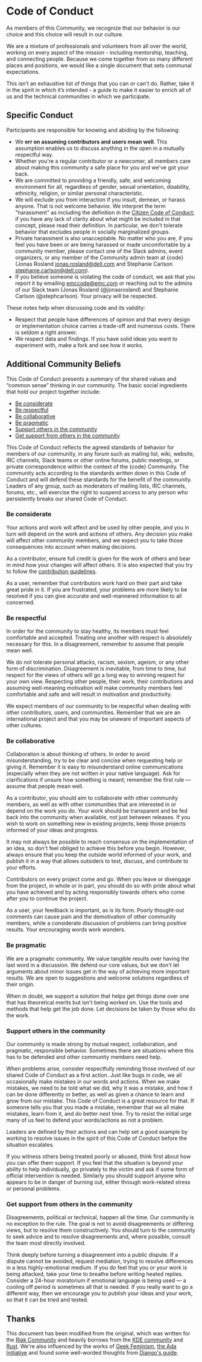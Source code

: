 # Code of Conduct

As members of this Community, we recognize that our behavior is our choice and this choice will result in our culture.

We are a mixture of professionals and volunteers from all over the world, working on every aspect of the mission - including mentorship, teaching, and connecting people. Because we come together from so many different places and positions, we would like a single document that sets communal expectations.

This isn’t an exhaustive list of things that you can or can't do. Rather, take it in the spirit in which it’s intended - a guide to make it easier to enrich all of us and the technical communities in which we participate.


## Specific Conduct

Participants are responsible for knowing and abiding by the following:

* We **err on assuming contributors and users mean well**. This assumption enables us to discuss anything in the open in a mutually respectful way.
* Whether you're a regular contributor or a newcomer, all members care about making this community a safe place for you and we've got your back.
* We are committed to providing a friendly, safe, and welcoming environment for all, regardless of gender, sexual orientation, disability, ethnicity, religion, or similar personal characteristic.
* We will exclude you from interaction if you insult, demean, or harass anyone. That is not welcome behavior. We interpret the term "harassment" as including the definition in the [Citizen Code of Conduct](http://citizencodeofconduct.org/); if you have any lack of clarity about what might be included in that concept, please read their definition. In particular, we don't tolerate behavior that excludes people in socially marginalized groups.
* Private harassment is also unacceptable. No matter who you are, if you feel you have been or are being harassed or made uncomfortable by a community member, please contact one of the Slack admins, event organizers, or any member of the Community admin team at {code} (Jonas Rosland [jonas.rosland@dell.com](mailto:jonas.rosland@dell.com) and Stephanie Carlson [stephanie.carlson@dell.com](mailto:stephanie.carlson@dell.com)).
* If you believe someone is violating the code of conduct, we ask that you report it by emailing [emccode@emc.com](mailto:emccode@emc.com) or reaching out to the admins of our Slack team (Jonas Rosland (@jonasrosland) and Stephanie Carlson (@stephcarlson). Your privacy will be respected.

These notes help when discussing code and its validity:

* Respect that people have differences of opinion and that every design or implementation choice carries a trade-off and numerous costs. There is seldom a right answer.
* We respect data and findings. If you have solid ideas you want to experiment with, make a fork and see how it works.

## Additional Community Beliefs

This Code of Conduct presents a summary of the shared values and “common sense” thinking in our community. The basic social ingredients that hold our project together include:

* [Be considerate](#be-considerate)
* [Be respectful](#be-respectful)
* [Be collaborative](#be-collaborative)
* [Be pragmatic](#be-pragmatic)
* [Support others in the community](#support-others-in-the-community)
* [Get support from others in the community](#get-support-from-others-in-the-community)

This Code of Conduct reflects the agreed standards of behavior for members of our community, in any forum such as mailing list, wiki, website, IRC channels, Slack teams or other online forums, public meetings, or private correspondence within the context of the {code} Community. The community acts according to the standards written down in this Code of Conduct and will defend these standards for the benefit of the community. Leaders of any group, such as moderators of mailing lists, IRC channels, forums, etc., will exercise the right to suspend access to any person who persistently breaks our shared Code of Conduct.

### Be considerate

Your actions and work will affect and be used by other people, and you in turn will depend on the work and actions of others. Any decision you make will affect other community members, and we expect you to take those consequences into account when making decisions.

As a contributor, ensure full credit is given for the work of others and bear in mind how your changes will affect others. It is also expected that you try to follow the [contribution guidelines](https://github.com/codedellemc/codedellemc.github.io/wiki/How-to-contribute-to-EMC-%7Bcode%7D-and-add-your-project).

As a user, remember that contributors work hard on their part and take great pride in it. If you are frustrated, your problems are more likely to be resolved if you can give accurate and well-mannered information to all concerned.

### Be respectful

In order for the community to stay healthy, its members must feel comfortable and accepted. Treating one another with respect is absolutely necessary for this. In a disagreement, remember to assume that people mean well.

We do not tolerate personal attacks, racism, sexism, ageism, or any other form of discrimination. Disagreement is inevitable, from time to time, but respect for the views of others will go a long way to winning respect for your own view. Respecting other people, their work, their contributions and assuming well-meaning motivation will make community members feel comfortable and safe and will result in motivation and productivity.

We expect members of our community to be respectful when dealing with other contributors, users, and communities. Remember that we are an international project and that you may be unaware of important aspects of other cultures.

### Be collaborative

Collaboration is about thinking of others. In order to avoid misunderstanding, try to be clear and concise when requesting help or giving it. Remember it is easy to misunderstand online communications (especially when they are not written in your native language). Ask for clarifications if unsure how something is meant; remember the first rule — assume that people mean well.

As a contributor, you should aim to collaborate with other community members, as well as with other communities that are interested in or depend on the work you do. Your work should be transparent and be fed back into the community when available, not just between releases. If you wish to work on something new in existing projects, keep those projects informed of your ideas and progress.

It may not always be possible to reach consensus on the implementation of an idea, so don't feel obliged to achieve this before you begin. However, always ensure that you keep the outside world informed of your work, and publish it in a way that allows outsiders to test, discuss, and contribute to your efforts.

Contributors on every project come and go. When you leave or disengage from the project, in whole or in part, you should do so with pride about what you have achieved and by acting responsibly towards others who come after you to continue the project.

As a user, your feedback is important, as is its form. Poorly thought-out comments can cause pain and the demotivation of other community members, while a considerate discussion of problems can bring positive results. Your encouraging words work wonders.

### Be pragmatic

We are a pragmatic community. We value tangible results over having the last word in a discussion. We defend our core values, but we don't let arguments about minor issues get in the way of achieving more important results. We are open to suggestions and welcome solutions regardless of their origin.

When in doubt, we support a solution that helps get things done over one that has theoretical merits but isn't being worked on. Use the tools and methods that help get the job done. Let decisions be taken by those who do the work.

### Support others in the community

Our community is made strong by mutual respect, collaboration, and pragmatic, responsible behavior. Sometimes there are situations where this has to be defended and other community members need help.

When problems arise, consider respectfully reminding those involved of our shared Code of Conduct as a first action. Just like bugs in code, we all occasionally make mistakes in our words and actions. When we make mistakes, we need to be told what we did, why it was a mistake, and how it can be done differently or better, as well as given a chance to learn and grow from our mistake. This Code of Conduct is a great resource for that. If someone tells you that you made a mistake, remember that we all make mistakes, learn from it, and do better next time. Try to resist the initial urge many of us feel to defend your words/actions as not a problem.

Leaders are defined by their actions and can help set a good example by working to resolve issues in the spirit of this Code of Conduct before the situation escalates.

If you witness others being treated poorly or abused, think first about how you can offer them support. If you feel that the situation is beyond your ability to help individually, go privately to the victim and ask if some form of official intervention is needed. Similarly you should support anyone who appears to be in danger of burning out, either through work-related stress or personal problems.


### Get support from others in the community

Disagreements, political or technical, happen all the time. Our community is no exception to the rule. The goal is not to avoid disagreements or differing views, but to resolve them constructively. You should turn to the community to seek advice and to resolve disagreements and, where possible, consult the team most directly involved.

Think deeply before turning a disagreement into a public dispute. If a dispute cannot be avoided, request mediation, trying to resolve differences in a less highly-emotional medium. If you do feel that you or your work is being attacked, take your time to breathe before writing heated replies. Consider a 24-hour moratorium if emotional language is being used — a cooling off period is sometimes all that is needed. If you really want to go a different way, then we encourage you to publish your ideas and your work, so that it can be tried and tested.


## Thanks

This document has been modified from the original, which was written for the [Riak Community](https://github.com/basho-labs/the-riak-community) and heavily borrows from the [KDE community](https://www.kde.org/code-of-conduct/) and  [Rust](http://www.rust-lang.org/conduct.html). We're also influenced by the works of [Geek Feminism](http://geekfeminism.wikia.com/wiki/Conference_anti-harassment/Policy), [the Ada Initiative](https://adainitiative.org/2014/02/howto-design-a-code-of-conduct-for-your-community/) and found some well-worded thoughts from [Django's guide](https://www.djangoproject.com/conduct/).
